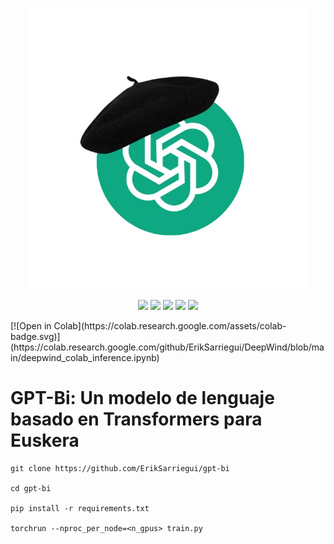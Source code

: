 <p align="center" sty>
   <img src="images/gpt-bi-logo.jpg" width="450">
</p>

<p align="center">
   <img src="https://img.shields.io/badge/license-MIT-green">
   <img src="https://img.shields.io/badge/HuggingFace-%F0%9F%A4%97-orange">
   <img src="https://img.shields.io/badge/Pretrained_Models-green">
   <img src="https://img.shields.io/badge/Blog%20Post-yellow">
   <img src="https://img.shields.io/badge/Paper-blue">
</p>
[![Open in Colab](https://colab.research.google.com/assets/colab-badge.svg)](https://colab.research.google.com/github/ErikSarriegui/DeepWind/blob/main/deepwind_colab_inference.ipynb)

# **GPT-Bi: Un modelo de lenguaje basado en Transformers para Euskera**

```
git clone https://github.com/ErikSarriegui/gpt-bi

cd gpt-bi

pip install -r requirements.txt

torchrun --nproc_per_node=<n_gpus> train.py
```
